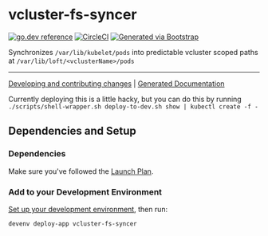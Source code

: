 # vcluster-fs-syncer

[![go.dev reference](https://img.shields.io/badge/go.dev-reference-007d9c?logo=go&logoColor=white)](https://engdocs.outreach.cloud/github.com/getoutreach/vcluster-fs-syncer)
[![CircleCI](https://circleci.com/gh/getoutreach/vcluster-fs-syncer.svg?style=shield&circle-token=<YOUR_STATUS_API_TOKEN:READ:https://circleci.com/docs/2.0/status-badges/>)](https://circleci.com/gh/getoutreach/vcluster-fs-syncer)
[![Generated via Bootstrap](https://img.shields.io/badge/Outreach-Bootstrap-%235951ff)](https://github.com/getoutreach/bootstrap)

<!--- Block(description) -->
Synchronizes `/var/lib/kubelet/pods` into predictable vcluster scoped paths at `/var/lib/loft/<vclusterName>/pods`
<!--- EndBlock(description) -->

----

[Developing and contributing changes](CONTRIBUTING.md) |
[Generated Documentation](https://pkg.go.dev/github.com/getoutreach/vcluster-fs-syncer)

<!--- Block(custom) -->
Currently deploying this is a little hacky, but you can do this by running `./scripts/shell-wrapper.sh deploy-to-dev.sh show | kubectl create -f -`
<!--- EndBlock(custom) -->

## Dependencies and Setup

### Dependencies

Make sure you've followed the [Launch Plan](https://outreach-io.atlassian.net/wiki/spaces/EN/pages/695698940/Launch+Plan).

<!--- Block(dependencies) -->
<!--- EndBlock(dependencies) -->
### Add to your Development Environment

[Set up your development environment](https://github.com/getoutreach/dev-environment#getting-started), then run:

```bash
devenv deploy-app vcluster-fs-syncer
```

<!--- Block(devenvSetup) -->
<!--- EndBlock(devenvSetup) -->
